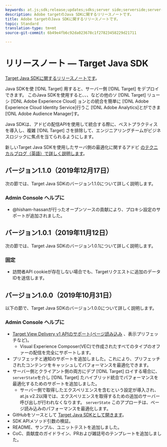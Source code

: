 ```yaml
---
keywords: at.js;sdk;release;updates;sdks;server side;serverside;server-side;java;java sdk
description: Adobe targetのJava SDKに関するリリースノートです。
title: Adobe targetのJava SDKに関するリリースノートです。
topic: Standard
translation-type: tm+mt
source-git-commit: 6b49e4fb6c92da023678c1f27823458229d21711

---
```



# リリースノート — Target Java SDK

[Target Java SDKに関するリリースノートです](https://github.com/adobe/target-java-sdk)。

Java SDKを使 [!DNL Target] 用すると、サーバー側 [!DNL Target] をデプロイできます。 このJava SDKを使用すると、、、などの他のソ [!DNL Target] リューシ [!DNL Adobe Experience Cloud] ョンとの統合を簡単に [!DNL Adobe Experience Cloud Identity Service]行うこ [!DNL Adobe Analytics]とができま [!DNL Adobe Audience Manager]す。

Java SDKは、アドビの配信APIを使用して統合する際に、ベストプラクティスを導入し、複雑 [!DNL Target] さを排除して、エンジニアリングチームがビジネスロジックに焦点を当てられるようにします。

新しいTarget Java SDKを使用したサーバ側の最適化に関するアドビ [のテクニカルブログ（英語）で詳しく説明します](https://medium.com/adobetech/server-side-optimization-with-the-new-target-java-sdk-421dc418a3f2)。

## バージョン1.1.0（2019年12月17日）

次の節では、Target Java SDKのバージョン1.1.0について詳しく説明します。

### Admin Console ヘルプに

* @hisham-hassanが行ったオープンソースの貢献により、プロキシ設定のサポートが追加されました。

## バージョン1.0.1（2019年11月12日）

次の節では、Target Java SDKのバージョン1.0.1について詳しく説明します。

### 固定

* 訪問者API cookieが存在しない場合でも、Targetリクエストに追加のデータIDを送信します。

## バージョン1.0.0（2019年10月31日）

以下の節で、Target Java SDKのバージョン1.0.0について詳しく説明します。

### Admin Console ヘルプに

* [Target View Delivery v1 APIのサポート(ページ読み込み](https://developers.adobetarget.com/api/delivery-api/) 、表示プリフェッチなど)。
   * Visual Experience Composer(VEC)で作成されたすべてのタイプのオファーの配信を完全にサポートします。
* プリフェッチと通知のサポートを追加しました。これにより、プリフェッチされたコンテンツをキャッシュしてパフォーマンスを最適化できます。
* サーバー側とクライアント側の両方にデプ [!DNL Target] ロイする場合に、 `serverState`を介し [!DNL Target] たハイブリッド統合でパフォーマンスを最適化するためのサポートを追加しました。
   * サーバー側で取得したエクスペリエンスを含むという設定が導入され、at.js v2.2以降では、エクスペリエンスを取得するための追加のサーバー呼び出しが行われなくなります。 `serverState` このアプローチは、ページ読み込みのパフォーマンスを最適化します。
* GitHubをソースとして [Target Java SDKとして開きます](https://github.com/adobe/target-java-sdk)。
* SDK APIメソッド引数の検証。
* README、サンプル、ユニットテストを追加しました。
* CoC、貢献度のガイドライン、PRおよび雑誌号のテンプレートを追加しました。


